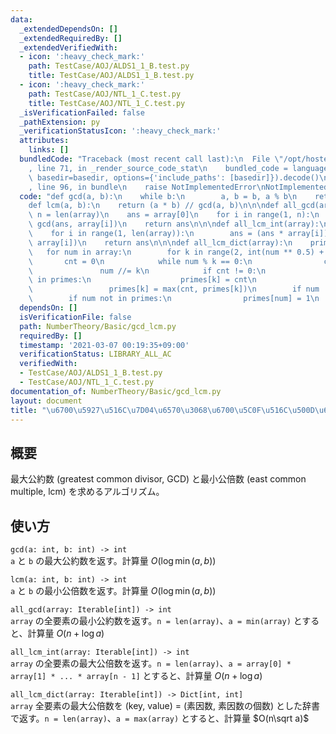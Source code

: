 ```yaml
---
data:
  _extendedDependsOn: []
  _extendedRequiredBy: []
  _extendedVerifiedWith:
  - icon: ':heavy_check_mark:'
    path: TestCase/AOJ/ALDS1_1_B.test.py
    title: TestCase/AOJ/ALDS1_1_B.test.py
  - icon: ':heavy_check_mark:'
    path: TestCase/AOJ/NTL_1_C.test.py
    title: TestCase/AOJ/NTL_1_C.test.py
  _isVerificationFailed: false
  _pathExtension: py
  _verificationStatusIcon: ':heavy_check_mark:'
  attributes:
    links: []
  bundledCode: "Traceback (most recent call last):\n  File \"/opt/hostedtoolcache/Python/3.10.2/x64/lib/python3.10/site-packages/onlinejudge_verify/documentation/build.py\"\
    , line 71, in _render_source_code_stat\n    bundled_code = language.bundle(stat.path,\
    \ basedir=basedir, options={'include_paths': [basedir]}).decode()\n  File \"/opt/hostedtoolcache/Python/3.10.2/x64/lib/python3.10/site-packages/onlinejudge_verify/languages/python.py\"\
    , line 96, in bundle\n    raise NotImplementedError\nNotImplementedError\n"
  code: "def gcd(a, b):\n    while b:\n        a, b = b, a % b\n    return a\n\n\n\
    def lcm(a, b):\n    return (a * b) // gcd(a, b)\n\n\ndef all_gcd(array):\n   \
    \ n = len(array)\n    ans = array[0]\n    for i in range(1, n):\n        ans =\
    \ gcd(ans, array[i])\n    return ans\n\n\ndef all_lcm_int(array):\n    ans = array[0]\n\
    \    for i in range(1, len(array)):\n        ans = (ans * array[i]) // gcd(ans,\
    \ array[i])\n    return ans\n\n\ndef all_lcm_dict(array):\n    primes = {}\n \
    \   for num in array:\n        for k in range(2, int(num ** 0.5) + 1):\n     \
    \       cnt = 0\n            while num % k == 0:\n                cnt += 1\n \
    \               num //= k\n            if cnt != 0:\n                if k not\
    \ in primes:\n                    primes[k] = cnt\n                else:\n   \
    \                 primes[k] = max(cnt, primes[k])\n        if num != 1:\n    \
    \        if num not in primes:\n                primes[num] = 1\n    return primes\n"
  dependsOn: []
  isVerificationFile: false
  path: NumberTheory/Basic/gcd_lcm.py
  requiredBy: []
  timestamp: '2021-03-07 00:19:35+09:00'
  verificationStatus: LIBRARY_ALL_AC
  verifiedWith:
  - TestCase/AOJ/ALDS1_1_B.test.py
  - TestCase/AOJ/NTL_1_C.test.py
documentation_of: NumberTheory/Basic/gcd_lcm.py
layout: document
title: "\u6700\u5927\u516C\u7D04\u6570\u3068\u6700\u5C0F\u516C\u500D\u6570"
---
```


## 概要
最大公約数 (greatest common divisor, GCD) と最小公倍数 (east common multiple, lcm) を求めるアルゴリズム。

## 使い方
`gcd(a: int, b: int) -> int`  
`a` と `b` の最大公約数を返す。計算量 $O(\log \min(a, b))$

`lcm(a: int, b: int) -> int`  
`a` と `b` の最小公倍数を返す。計算量 $O(\log \min(a, b))$

`all_gcd(array: Iterable[int]) -> int`  
`array` の全要素の最小公約数を返す。`n = len(array)`、`a = min(array)` とすると、計算量 $O(n + \log a)$

`all_lcm_int(array: Iterable[int]) -> int`  
`array` の全要素の最大公倍数を返す。`n = len(array)`、`a = array[0] * array[1] * ... * array[n - 1]` とすると、計算量 $O(n + \log a)$

`all_lcm_dict(array: Iterable[int]) -> Dict[int, int]`  
`array` 全要素の最大公倍数を (key, value) = (素因数, 素因数の個数) とした辞書で返す。`n = len(array)`、`a = max(array)` とすると、計算量 $O(n\sqrt a)$
